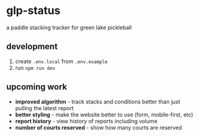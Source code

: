 # glp-status

a paddle stacking tracker for green lake pickleball

## development

1. create `.env.local` from `.env.example`
2. run `npm run dev`

## upcoming work

- **improved algorithm** - track stacks and conditions better than just pulling the latest report
- **better styling** - make the website better to use (form, mobile-first, etc)
- **report history** - view history of reports including volume
- **number of courts reserved** - show how many courts are reserved
